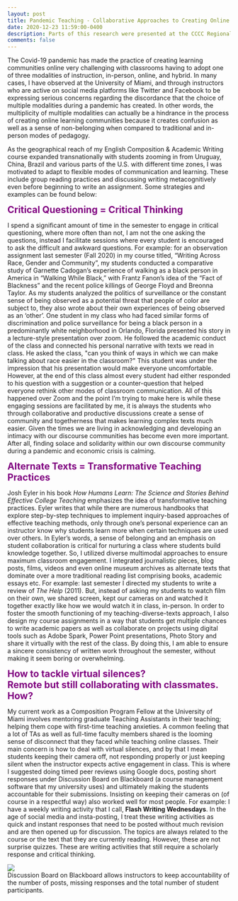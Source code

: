 ```yaml
---
layout: post
title: Pandemic Teaching - Collaborative Approaches to Creating Online Learning Communities
date: 2020-12-23 11:59:00-0400
description: Parts of this research were presented at the CCCC Regional Conference at the University of Southern California, Dec 19, 2020.
comments: false
---
```


The Covid-19 pandemic has made the practice of creating learning communities online very challenging with classrooms having to adopt one of three modalities of instruction, in-person, online, and hybrid. In many cases, I have observed at the University of Miami, and through instructors who are active on social media platforms like Twitter and Facebook to be expressing serious concerns regarding the discordance that the choice of multiple modalities during a pandemic has created. In other words, the multiplicity of multiple modalities can actually be a hindrance in the process of creating online learning communities because it creates confusion as well as a sense of non-belonging when compared to traditional and in-person modes of pedagogy. 

As the geographical reach of my English Composition & Academic Writing course expanded transnationally with students zooming in from Uruguay, China, Brazil and various parts of the U.S. with different time zones, I was motivated to adapt to flexible modes of communication and learning. These include group reading practices and discussing writing metacognitively even before beginning to write an assignment. Some strategies and examples can be found below:

<span style="color:purple; font-size:1.5em">**Critical Questioning = Critical Thinking**</span>

I spend a significant amount of time in the semester to engage in critical questioning, where more often than not, I am not the one asking the questions, instead I facilitate sessions where every student is encouraged to ask the difficult and awkward questions. For example: for an observation assignment last semester (Fall 2020) in my course titled, “Writing Across Race, Gender and Community”, my students conducted a comparative study of Garnette Cadogan’s experience of walking as a black person in America in “Walking While Black,” with Frantz Fanon’s idea of the “Fact of Blackness” and the recent police killings of George Floyd and Breonna Taylor. As my students analyzed the politics of surveillance or the constant sense of being observed as a potential threat that people of color are subject to, they also wrote about their own experiences of being observed as an ‘other’. One student in my class who had faced similar forms of discrimination and police surveillance for being a black person in a predominantly white neighborhood in Orlando, Florida presented his story in a lecture-style presentation over zoom. He followed the academic conduct of the class and connected his personal narrative with texts we read in class. He asked the class, "can you think of ways in which we can make talking about race easier in the classroom?" This student was under the impression that his presentation would make everyone uncomfortable. However, at the end of this class almost every student had either responded to his question with a suggestion or a counter-question that helped everyone rethink other modes of classroom communication. All of this happened over Zoom and the point I’m trying to make here is while these engaging sessions are facilitated by me, it is always the students who through collaborative and productive discussions create a sense of community and togetherness that makes learning complex texts much easier. Given the times we are living in acknowledging and developing an intimacy with our discourse communities has become even more important. After all, finding solace and solidarity within our own discourse community during a pandemic and economic crisis is calming.
 
<span style="color:purple; font-size:1.5em">**Alternate Texts = Transformative Teaching Practices**</span>

Josh Eyler in his book *How Humans Learn: The Science and Stories Behind Effective College Teaching* emphasizes the idea of transformative teaching practices. Eyler writes that while there are numerous handbooks that explore step-by-step techniques to implement inquiry-based approaches of effective teaching methods, only through one’s personal experience can an instructor know why students learn more when certain techniques are used over others. In Eyler’s words, a sense of belonging and an emphasis on student collaboration is critical for nurturing a class where students build knowledge together. So, I utilized diverse multimodal approaches to ensure maximum classroom engagement. I integrated journalistic pieces, blog posts, films, videos and even online museum archives as alternate texts that dominate over a more traditional reading list comprising books, academic essays etc. For example: last semester I directed my students to write a review of *The Help* (2011). But, instead of asking my students to watch film on their own, we shared screen, kept our cameras on and watched it together exactly like how we would watch it in class, in-person. In order to foster the smooth functioning of my teaching-diverse-texts approach, I also design my course assignments in a way that students get multiple chances to write academic papers as well as collaborate on projects using digital tools such as Adobe Spark, Power Point presentations, Photo Story and share it virtually with the rest of the class. By doing this, I am able to ensure a sincere consistency of written work throughout the semester, without making it seem boring or overwhelming.

<span style="color:purple; font-size:1.5em">**How to tackle virtual silences?**</span><br />
<span style="color:purple; font-size:1.5em">**Remote but still collaborating with classmates. How?**</span>

My current work as a Composition Program Fellow at the University of Miami involves mentoring graduate Teaching Assistants in their teaching; helping them cope with first-time teaching anxieties. A common feeling that a lot of TAs as well as full-time faculty members shared is the looming sense of disconnect that they faced while teaching online classes. Their main concern is how to deal with virtual silences, and by that I mean students keeping their camera off, not responding properly or just keeping silent when the instructor expects active engagement in class. This is where I suggested doing timed peer reviews using Google docs, posting short responses under Discussion Board on Blackboard (a course management software that my university uses) and ultimately making the students accountable for their submissions. Insisting on keeping their cameras on (of course in a respectful way) also worked well for most people. For example: I have a weekly writing activity that I call, **Flash Writing Wednesdays**. In the age of social media and insta-posting, I treat these writing activities as quick and instant responses that need to be posted without much revision and are then opened up for discussion. The topics are always related to the course or the text that they are currently reading. However, these are not surprise quizzes. These are writing activities that still require a scholarly response and critical thinking.

<div class="row mt-3">
    <div class="col-sm mt-3 mt-md-0">
        <img class="img-fluid rounded z-depth-1" src="{{ site.baseurl }}/assets/img/blogImgs/pandemicTeaching/bbPost.jpg">
    </div>
</div>
<div class="caption">
    Discussion Board on Blackboard allows instructors to keep accountability of the number of posts, missing responses and the total number of student participants.
</div>